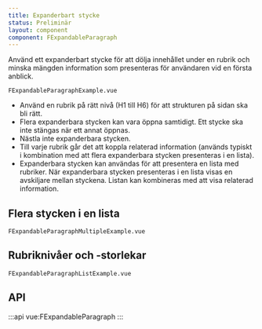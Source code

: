 ```yaml
---
title: Expanderbart stycke
status: Preliminär
layout: component
component: FExpandableParagraph
---
```


Använd ett expanderbart stycke för att dölja innehållet under en rubrik och minska mängden information som presenteras för användaren vid en första anblick.

```import
FExpandableParagraphExample.vue
```

-   Använd en rubrik på rätt nivå (H1 till H6) för att strukturen på sidan ska bli rätt.
-   Flera expanderbara stycken kan vara öppna samtidigt. Ett stycke ska inte stängas när ett annat öppnas.
-   Nästla inte expanderbara stycken.
-   Till varje rubrik går det att koppla relaterad information (används typiskt i kombination med att flera expanderbara stycken presenteras i en lista).
-   Expanderbara stycken kan användas för att presentera en lista med rubriker. När expanderbara stycken presenteras i en lista visas en avskiljare mellan styckena. Listan kan kombineras med att visa relaterad information.

## Flera stycken i en lista

```import
FExpandableParagraphMultipleExample.vue
```

## Rubriknivåer och -storlekar

```import
FExpandableParagraphListExample.vue
```

## API

:::api
vue:FExpandableParagraph
:::
